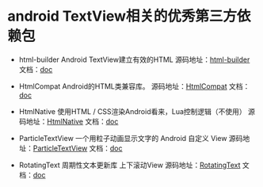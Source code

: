 # android TextView相关的优秀第三方依赖包

* html-builder Android TextView建立有效的HTML 
源码地址：[html-builder](https://github.com/jrummyapps/html-builder) 文档：[doc](https://github.com/jrummyapps/html-builder/blob/master/README.md)

* HtmlCompat Android的HTML类兼容库。
源码地址：[HtmlCompat](https://github.com/Pixplicity/HtmlCompat) 文档：[doc](https://github.com/Pixplicity/HtmlCompat/blob/master/README.md)

* HtmlNative 使用HTML / CSS渲染Android看来，Lua控制逻辑（不使用）
源码地址：[HtmlNative](https://github.com/hsllany/HtmlNative) 文档：[doc](https://github.com/hsllany/HtmlNative/blob/master/README.md)
 
* ParticleTextView 一个用粒子动画显示文字的 Android 自定义 View
源码地址：[ParticleTextView](https://github.com/Yasic/ParticleTextView) 文档：[doc](https://github.com/Yasic/ParticleTextView/blob/master/README.md)

* RotatingText 周期性文本更新库 上下滚动View
源码地址：[RotatingText](https://github.com/sdsmdg/RotatingText) 文档：[doc](https://github.com/sdsmdg/RotatingText/blob/master/README.md)
